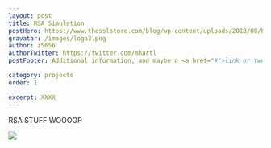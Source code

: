```yaml
---
layout: post
title: RSA Simulation
postHero: https://www.thesslstore.com/blog/wp-content/uploads/2018/08/bigstock-222348568-1024x267.jpg
gravatar: /images/logo3.png
author: z5656
authorTwitter: https://twitter.com/mhartl
postFooter: Additional information, and maybe a <a href="#">link or two</a>

category: projects
order: 1

excerpt: XXXX
---
```


RSA STUFF WOOOOP

<img class="pull-left" src="../gallery/images/goosander2.png">